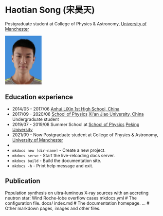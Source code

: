 # Haotian Song (宋昊天)

Postgraduate student at College of Physics & Astronomy, [University of Manchester](https://www.manchester.ac.uk/)

<img src="./pics/ServerAvatarImage.jpg" 
width = "120" 
div align=center />
## Education experience
* 2014/05 - 2017/06 [Anhui LiXin 1st High School, China](http://www.lxxdyzx.com/)
* 2017/09 - 2020/06 [School of Physics](http://phych.xjtu.edu.cn/English/Home.htm) [Xi'an Jiao University, China](http://en.xjtu.edu.cn/) Undergraduate student
* 2019/07 - 2019/08 Summer School at [School of Physics](http://english.phy.pku.edu.cn/) [Peking University](http://english.pku.edu.cn/)
* 2021/09 - Now Postgraduate student at College of Physics & Astronomy, [University of Manchester](https://www.manchester.ac.uk/)
* 
* `mkdocs new [dir-name]` - Create a new project.
* `mkdocs serve` - Start the live-reloading docs server.
* `mkdocs build` - Build the documentation site.
* `mkdocs -h` - Print help message and exit.

## Publication
Population synthesis on ultra-luminous X-ray sources with an
accreting neutron star: Wind Roche-lobe overflow cases
    mkdocs.yml    # The configuration file.
    docs/
        index.md  # The documentation homepage.
        ...       # Other markdown pages, images and other files.
